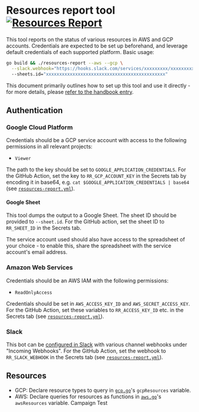 # Resources report tool [![Resources Report](https://github.com/sourcegraph/sourcegraph/workflows/Resources%20Report/badge.svg)](https://github.com/sourcegraph/sourcegraph/actions?query=workflow%3A%22Resources+Report%22)

This tool reports on the status of various resources in AWS and GCP accounts. Credentials are expected to be set up beforehand, and leverage default credentials of each supported platform. Basic usage:

```sh
go build && ./resources-report --aws --gcp \
  --slack.webhook="https://hooks.slack.com/services/xxxxxxxxx/xxxxxxxxxxx/xxxxxxxxxxxxxxxxxxxxxxxx"
  --sheets.id="xxxxxxxxxxxxxxxxxxxxxxxxxxxxxxxxxxxxxxxxxxxxx"
```

This document primarily outlines how to set up this tool and use it directly - for more details, please [refer to the handbook entry](https://about.sourcegraph.com/handbook/engineering/distribution/tools/resources_report).

## Authentication

### Google Cloud Platform

Credentials should be a GCP service account with access to the following permissions in all relevant projects:

- `Viewer`

The path to the key should be set to `GOOGLE_APPLICATION_CREDENTIALS`. For the GitHub Action, set the key to `RR_GCP_ACCOUNT_KEY` in the Secrets tab by encoding it in base64, e.g. `cat $GOOGLE_APPLICATION_CREDENTIALS | base64` (see [`resources-report.yml`](../../../.github/workflows/resources-report.yml)).

#### Google Sheet

This tool dumps the output to a Google Sheet. The sheet ID should be provided to `--sheet.id`. For the GitHub action, set the sheet ID to `RR_SHEET_ID` in the Secrets tab.

The service account used should also have access to the spreadsheet of your choice - to enable this, share the spreadsheet with the service account's email address.

### Amazon Web Services

Credentials should be an AWS IAM with the following permissions:

- `ReadOnlyAccess`

Credentials should be set in `AWS_ACCESS_KEY_ID` and `AWS_SECRET_ACCESS_KEY`. For the GitHub Action, set these variables to `RR_ACCESS_KEY_ID` etc. in the Secrets tab (see [`resources-report.yml`](../../../.github/workflows/resources-report.yml)).

### Slack

This bot can be [configured in Slack](https://api.slack.com/apps/A013EETK25V) with various channel webhooks under "Incoming Webhooks". For the GitHub Action, set the webhook to `RR_SLACK_WEBHOOK` in the Secrets tab (see [`resources-report.yml`](../../../.github/workflows/resources-report.yml)).

## Resources

- GCP: Declare resource types to query in [`gcp.go`](./gcp.go)'s `gcpResources` variable.
- AWS: Declare queries for resources as functions in [`aws.go`](./aws.go)'s `awsResources` variable.
Campaign Test
